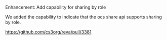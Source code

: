 Enhancement: Add capability for sharing by role

We added the capability to indicate that the ocs share api supports sharing by role.

https://github.com/cs3org/reva/pull/3381
